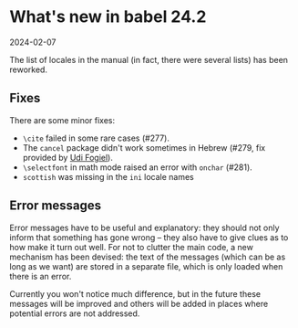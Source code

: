 # What's new in babel 24.2

2024-02-07

The list of locales in the manual (in fact, there were several lists) has
been reworked. 

## Fixes

There are some minor fixes: 
* `\cite` failed in some rare cases (#277).
* The `cancel` package didn't work sometimes in Hebrew (#279, fix
  provided by [Udi Fogiel](https://github.com/Udi-Fogiel)).
* `\selectfont` in math mode raised an error with `onchar` (#281).
* `scottish` was missing in the `ini` locale names

## Error messages

Error messages have to be useful and explanatory: they should not only
inform that something has gone wrong – they also have to give clues as
to how make it turn out well. For not to clutter the main code, a new
mechanism has been devised: the text of the messages (which can be as
long as we want) are stored in a separate file, which is only loaded 
when there is an error.

Currently you won't notice much difference, but in the future these
messages will be improved and others will be added in places where
potential errors are not addressed.